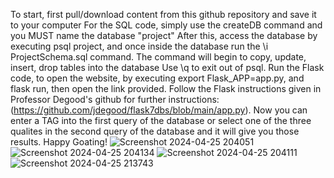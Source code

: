 To start, first pull/download content from this github repository and save it to your computer
For the SQL code, simply use the createDB command and you MUST name the database "project"
After this, access the database by executing psql project, and once inside the database run the \i ProjectSchema.sql command.
The command will begin to copy, update, insert, drop tables into the database
Use \q to exit out of psql.
Run the Flask code, to open the website, by executing export Flask_APP=app.py, and flask run, then open the link provided. Follow the Flask instructions given in Professor Degood's github for further instructions: (https://github.com/jdegood/flask7dbs/blob/main/app.py).
Now you can enter a TAG into the first query of the database or select one of the three qualites in the second query of the database and it will give you those results.
Happy Goating!
![Screenshot 2024-04-25 204051](https://github.com/TCNJ-degoodj/project-group06/assets/159069099/4a007c91-0472-478a-a4d6-9b5a71cc22f7)
![Screenshot 2024-04-25 204134](https://github.com/TCNJ-degoodj/project-group06/assets/159069099/2e58d944-6550-4c28-9126-7fba1f77f084)
![Screenshot 2024-04-25 204111](https://github.com/TCNJ-degoodj/project-group06/assets/159069099/10ef9c0e-b529-4f6c-98ea-abc2915ec928)
![Screenshot 2024-04-25 213743](https://github.com/TCNJ-degoodj/project-group06/assets/159069099/477f1065-3ff5-43e0-b5eb-8271b2892a81)